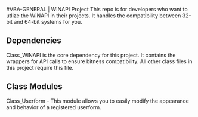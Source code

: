 #VBA-GENERAL | WINAPI Project
This repo is for developers who want to utlize the WINAPI in their projects. It handles the compatibility between 32-bit and 64-bit systems for you.

## Dependencies
Class_WINAPI is the core dependency for this project. It contains the wrappers for API calls to ensure bitness compatibility. All other class files in this project require this file.

## Class Modules
Class_Userform - This module allows you to easily modify the appearance and behavior of a registered userform.

